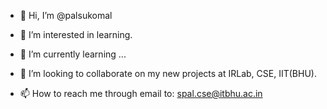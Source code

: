 - 👋 Hi, I’m @palsukomal
- 👀 I’m interested in learning.
- 🌱 I’m currently learning ...
- 💞️ I’m looking to collaborate on my new projects at IRLab, CSE, IIT(BHU).

- 📫 How to reach me through email to:
 spal.cse@itbhu.ac.in



<!---
palsukomal/palsukomal is a ✨ special ✨ repository because its `README.md` (this file) appears on your GitHub profile.
You can click the Preview link to take a look at your changes.
--->
